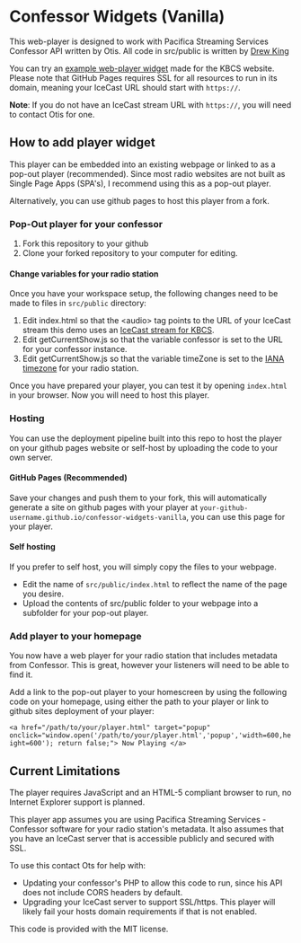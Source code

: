 # Confessor Widgets (Vanilla)

This web-player is designed to work with Pacifica Streaming Services Confessor API written by Otis. All code in src/public is written by [Drew King](https://www.github.com/andrewpking)

You can try an [example web-player widget](https://andrewpking.github.io/confessor-widgets-vanilla/) made for the KBCS website. Please note that GitHub Pages requires SSL for all resources to run in its domain, meaning your IceCast URL should start with `https://`.

**Note**: If you do not have an IceCast stream URL with `https://`, you will need to contact Otis for one.

## How to add player widget

This player can be embedded into an existing webpage or linked to as a pop-out player (recommended). Since most radio websites are not built as Single Page Apps (SPA's), I recommend using this as a pop-out player.

Alternatively, you can use github pages to host this player from a fork.

### Pop-Out player for your confessor

1. Fork this repository to your github
1. Clone your forked repository to your computer for editing.

#### Change variables for your radio station

Once you have your workspace setup, the following changes need to be made to files in `src/public` directory:

1. Edit index.html so that the \<audio\> tag points to the URL of your IceCast stream this demo uses an [IceCast stream for KBCS](http://stream.pacificaservice.org:8000/kbcs).
1. Edit getCurrentShow.js so that the variable confessor is set to the URL for your confessor instance.
1. Edit getCurrentShow.js so that the variable timeZone is set to the [IANA timezone](https://en.wikipedia.org/wiki/List_of_tz_database_time_zones) for your radio station.

Once you have prepared your player, you can test it by opening `index.html` in your browser. Now you will need to host this player.

### Hosting

You can use the deployment pipeline built into this repo to host the player on your github pages website or self-host by uploading the code to your own server.

#### GitHub Pages (Recommended)

Save your changes and push them to your fork, this will automatically generate a site on github pages with your player at `your-github-username.github.io/confessor-widgets-vanilla`, you can use this page for your player.

#### Self hosting

If you prefer to self host, you will simply copy the files to your webpage.

- Edit the name of `src/public/index.html` to reflect the name of the page you desire.
- Upload the contents of src/public folder to your webpage into a subfolder for your pop-out player.

### Add player to your homepage

You now have a web player for your radio station that includes metadata from Confessor. This is great, however your listeners will need to be able to find it.

Add a link to the pop-out player to your homescreen by using the following code on your homepage, using either the path to your player or link to github sites deployment of your player:

`<a href="/path/to/your/player.html"
target="popup"
onclick="window.open('/path/to/your/player.html','popup','width=600,height=600'); return false;">
Now Playing
</a>`

## Current Limitations

The player requires JavaScript and an HTML-5 compliant browser to run, no Internet Explorer support is planned.

This player app assumes you are using Pacifica Streaming Services - Confessor software for your radio station's metadata. It also assumes that you have an IceCast server that is accessible publicly and secured with SSL.

To use this contact Ots for help with:

- Updating your confessor's PHP to allow this code to run, since his API does not include CORS headers by default.
- Upgrading your IceCast server to support SSL/https. This player will likely fail your hosts domain requirements if that is not enabled.

This code is provided with the MIT license.
